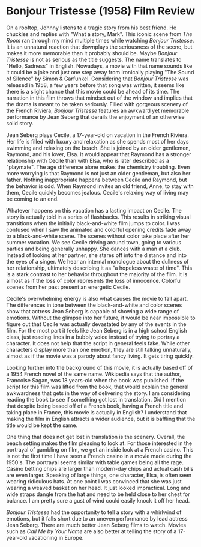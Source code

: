 # Bonjour Tristesse (1958) Film Review

On a rooftop, Johnny listens to a tragic story from his best friend. He chuckles and replies with "What a story, Mark". This iconic scene from *The Room* ran through my mind multiple times while watching *Bonjour Tristesse*. It is an unnatural reaction that downplays the seriousness of the scene, but makes it more memorable than it probably should be. Maybe *Bonjour Tristesse* is not as serious as the title suggests. The name translates to "Hello, Sadness" in English. Nowadays, a movie with that name sounds like it could be a joke and just one step away from ironically playing "The Sound of Silence" by Simon & Garfunkel. Considering that *Bonjour Tristesse* was released in 1958, a few years before that song was written, it seems like there is a slight chance that this movie could be ahead of its time. The narration in this film throws that mindset out of the window and implies that the drama is meant to be taken seriously. Filled with gorgeous scenery of the French Riviera, *Bonjour Tristesse* features an awkward yet memorable performance by Jean Seberg that derails the enjoyment of an otherwise solid story.

 Jean Seberg plays Cecile, a 17-year-old on vacation in the French Riviera. Her life is filled with luxury and relaxation as she spends most of her days swimming and relaxing on the beach. She is joined by an older gentlemen, Raymond, and his lover, Elsa. It would appear that Raymond has a stronger relationship with Cecile than with Elsa, who is later described as a "playmate". The age difference alone makes the chemistry troubling. Even more worrying is that Raymond is not just an older gentleman, but also her father. Nothing inappropriate happens between Cecile and Raymond, but the behavior is odd. When Raymond invites an old friend, Anne, to stay with them, Cecile quickly becomes jealous. Cecile's relaxing way of living may be coming to an end.

Whatever happens on this vacation has a lasting impact on Cecile. The story is actually told in a series of flashbacks. This results in striking visual transitions when the initially black-and-white film jumps to color. I was confused when I saw the animated and colorful opening credits fade away to a black-and-white scene. The scenes without color take place after her summer vacation. We see Cecile driving around town, going to various parties and being generally unhappy. She dances with a man at a club. Instead of looking at her partner, she stares off into the distance and into the eyes of a singer. We hear an internal monologue about the dullness of her relationship, ultimately describing it as "a hopeless waste of time". This is a stark contrast to her behavior throughout the majority of the film. It is almost as if the loss of color represents the loss of innocence. Colorful scenes from her past present an energetic Cecile.

Cecile's overwhelming energy is also what causes the movie to fall apart. The differences in tone between the black-and-white and color scenes show that actress Jean Seberg is capable of showing a wide range of emotions. Without the glimpse into her future, it would be near impossible to figure out that Cecile was actually devastated by any of the events in the film. For the most part it feels like Jean Seberg is in a high school English class, just reading lines in a bubbly voice instead of trying to portray a character. It does not help that the script in general feels fake. While other characters display more than one emotion, they are still talking unnaturally, almost as if the movie was a parody about fancy living. It gets tiring quickly.

Looking further into the background of this movie, it is actually based off of a 1954 French novel of the same name. Wikipedia says that the author, Francoise Sagan, was 18 years-old when the book was published. If the script for this film was lifted from the book, that would explain the general awkwardness that gets in the way of delivering the story. I am considering reading the book to see if something got lost in translation. Did I mention that despite being based off of a French book, having a French title and taking place in France, this movie is actually in English? I understand that making the film in English attracts a wider audience, but it is baffling that the title would be kept the same. 

One thing that does not get lost in translation is the scenery. Overall, the beach setting makes the film pleasing to look at. For those interested in the portrayal of gambling on film, we get an inside look at a French casino. This is not the first time I have seen a French casino in a movie made during the 1950's. The portrayal seems similar with table games being all the rage. Casino betting chips are larger than modern-day chips and actual cash bills are even larger. Speaking of large things, one character, Elsa, is often seen wearing ridiculous hats. At one point I was convinced that she was just wearing a weaved basket on her head. It just looked impractical. Long and wide straps dangle from the hat and need to be held close to her chest for balance. I am pretty sure a gust of wind could easily knock it off her head.

*Bonjour Tristesse* had the opportunity to tell a story with a whirlwind of emotions, but it falls short due to an uneven performance by lead actress Jean Seberg. There are much better Jean Seberg films to watch. Movies such as *Call Me by Your Name* are also better at telling the story of a 17-year-old vacationing in Europe.